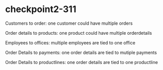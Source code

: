# checkpoint2-311

Customers to order: one customer could have multiple orders

Order details to products: one product could have multiple orderdetails

Employees to offices: multiple employees are tied to one office

Order Details to payments: one order details are tied to mutiple payments

Order Details to productlines: one order details are tied to one productline
